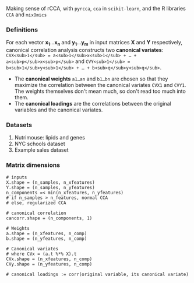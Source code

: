 Making sense of rCCA, with `pyrcca`, `cca` in `scikit-learn`, and the R libraries `CCA` and `mixOmics`

### Definitions

For each vector **x<sub>1</sub>**...**x<sub>n</sub>** and **y<sub>1</sub>**...**y<sub>m</sub>** in input matrices **X** and **Y** respectively, canonical correlation analysis constructs two **canonical variates**: `CVX<sub>1</sub> = a<sub>1</sub>x<sub>1</sub> + … + a<sub>p</sub>x<sub>p</sub>` and `CVY<sub>1</sub> = b<sub>1</sub>y<sub>1</sub> + … + b<sub>q</sub>y<sub>q</sub>`. 

* The **canonical weights** `a1…an` and `b1…bn` are chosen so that they maximize the correlation between the canonical variates `CVX1` and `CVY1`. The weights themselves don't mean much, so don't read too much into them. 
* The **canonical loadings** are the correlations between the original variables and the canonical variates. 



### Datasets

1. Nutrimouse: lipids and genes
2. NYC schools dataset
3. Example sales dataset

### Matrix dimensions

```
# inputs
X.shape = (n_samples, n_xfeatures)
Y.shape = (n_samples, n_yfeatures)
n_components =< min(n_xfeatures, n_yfeatures)
# if n_samples > n_features, normal CCA
# else, regularized CCA

# canonical correlation
cancorr.shape = (n_components, 1)

# Weights
a.shape = (n_xfeatures, n_comp)
b.shape = (n_yfeatures, n_comp)

# Canonical variates
# where CVx = (a.t %*% X).t
CVx.shape = (n_xfeatures, n_comp)
CVy.shape = (n_yfeatures, n_comp)

# canonical loadings := corr(original variable, its canonical variate)

```